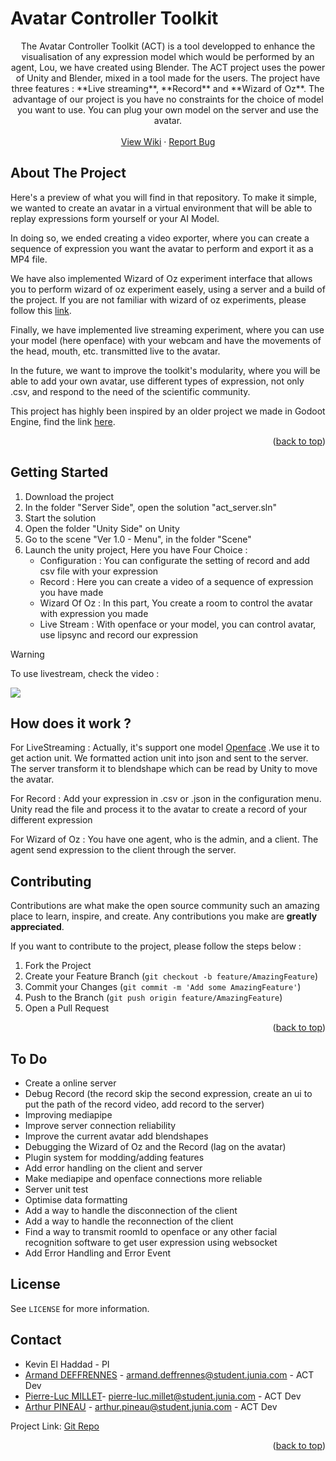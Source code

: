 # Avatar Controller Toolkit

<div align="center">
  <p align="center">
    The Avatar Controller Toolkit (ACT) is a tool developped to enhance the visualisation of any expression model which would be performed by an agent, Lou, we have created using Blender.
    The ACT project uses the power of Unity and Blender, mixed in a tool made for the users. The project have three features : **Live streaming**, **Record** and **Wizard of Oz**. The advantage of our project is you have no constraints for the choice of model you want to use. You can plug your own model on the server and use the avatar.
    <br />
    <br />
    <a href="https://github.com/numediart/ACT/wiki">View Wiki</a>
    ·
    <a href="https://github.com/numediart/ACT/issues">Report Bug</a>
  </p>
</div>

<!-- ABOUT THE PROJECT -->
## About The Project

Here's a preview of what you will find in that repository. To make it simple, we wanted to create an avatar in a virtual environment that will be able to replay expressions form yourself or your AI Model.

In doing so, we ended creating a video exporter, where you can create a sequence of expression you want the avatar to perform and export it as a MP4 file.

We have also implemented Wizard of Oz experiment interface that allows you to perform wizard of oz experiment easely, using a server and a build of the project. If you are not familiar with wizard of oz experiments, please follow this [link](https://en.wikipedia.org/wiki/Wizard_of_Oz_experiment).

Finally, we have implemented live streaming experiment, where you can use your model (here openface) with your webcam and have the movements of the head, mouth, etc. transmitted live to the avatar.

In the future, we want to improve the toolkit's modularity, where you will be able to add your own avatar, use different types of expression, not only .csv, and respond to the need of the scientific community.

This project has highly been inspired by an older project we made in Godoot Engine, find the link [here](https://github.com/numediart/ReVA-toolkit).

<p align="right">(<a href="#readme-top">back to top</a>)</p>

<!-- GETTING STARTED -->
## Getting Started

1. Download the project
2. In the folder "Server Side", open the solution "act_server.sln"
3. Start the solution
4. Open the folder "Unity Side" on Unity
5. Go to the scene "Ver 1.0 - Menu", in the folder "Scene"
6. Launch the unity project, Here you have Four Choice :
   - Configuration : You can configurate the setting of record and add csv file with your expression
   - Record : Here you can create a video of a sequence of expression you have made
   - Wizard Of Oz : In this part, You create a room to control the avatar with expression you made
   - Live Stream : With openface or your model, you can control avatar, use lipsync and record our expression
> [!WARNING]
> To use livestream, check the video :
> 
> ![](https://github.com/numediart/ACT/blob/ACT_experimental/Readme_Vid/Tutorial-LiveStream.gif)

<!-- HOW ? -->
## How does it work ?

For LiveStreaming : Actually, it's support one model [Openface](https://github.com/numediart/openface_act) .We use it to get action unit. We formatted action unit into json and sent to the server. The server transform it to blendshape which can be read by Unity to move the avatar.

For Record : Add your expression in .csv or .json in the configuration menu. Unity read the file and process it to the avatar to create a record of your different expression

For Wizard of Oz : You have one agent, who is the admin, and a client. The agent send expression to the client through the server.

<!-- CONTRIBUTING -->
## Contributing

Contributions are what make the open source community such an amazing place to learn, inspire, and create. Any contributions you make are **greatly appreciated**.

If you want to contribute to the project, please follow the steps below :

1. Fork the Project
2. Create your Feature Branch (`git checkout -b feature/AmazingFeature`)
3. Commit your Changes (`git commit -m 'Add some AmazingFeature'`)
4. Push to the Branch (`git push origin feature/AmazingFeature`)
5. Open a Pull Request

<p align="right">(<a href="#readme-top">back to top</a>)</p>

<!-- TODO -->
## To Do
* Create a online server
* Debug Record (the record skip the second expression, create an ui to put the path of the record video, add record to the server)
* Improving mediapipe
* Improve server connection reliability
* Improve the current avatar add blendshapes
* Debugging the Wizard of Oz and the Record (lag on the avatar)
* Plugin system for modding/adding features
* Add error handling on the client and server
* Make mediapipe and openface connections more reliable
* Server unit test
* Optimise data formatting
* Add a way to handle the disconnection of the client
* Add a way to handle the reconnection of the client
* Find a way to transmit roomId to openface or any other facial recognition software to get user expression using websocket
* Add Error Handling and Error Event

<!-- LICENSE -->
## License

See `LICENSE` for more information.

<!-- CONTACT -->
## Contact

- Kevin El Haddad - PI
- [Armand DEFFRENNES](https://github.com/JambonPasFrais) - armand.deffrennes@student.junia.com - ACT Dev
- [Pierre-Luc MILLET](https://github.com/Pierre-LucM)- pierre-luc.millet@student.junia.com - ACT Dev
- [Arthur PINEAU](https://github.com/Arthur-P0) - arthur.pineau@student.junia.com - ACT Dev


Project Link: [Git Repo](https://github.com/numediart/ACT)

<p align="right">(<a href="#readme-top">back to top</a>)</p>
